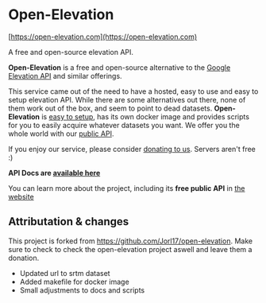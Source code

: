 # Open-Elevation

[https://open-elevation.com](https://open-elevation.com)

A free and open-source elevation API.

**Open-Elevation** is a free and open-source alternative to the [Google Elevation API](https://developers.google.com/maps/documentation/elevation/start) and similar offerings.

This service came out of the need to have a hosted, easy to use and easy to setup elevation API. While there are some alternatives out there, none of them work out of the box, and seem to point to dead datasets. **Open-Elevation** is [easy to setup](https://github.com/Jorl17/open-elevation/blob/master/docs/host-your-own.md), has its own docker image and provides scripts for you to easily acquire whatever datasets you want. We offer you the whole world with our [public API](https://github.com/Jorl17/open-elevation/blob/master/docs/api.md).

If you enjoy our service, please consider [donating to us](https://open-elevation.com#donate). Servers aren't free :)

**API Docs are [available here](https://github.com/Jorl17/open-elevation/blob/master/docs/api.md)**

You can learn more about the project, including its **free public API** in [the website](https://open-elevation.com)

## Attributation & changes

This project is forked from <https://github.com/Jorl17/open-elevation>. Make sure to check to check the open-elevation project
aswell and leave them a donation.

* Updated url to srtm dataset
* Added makefile for docker image
* Small adjustments to docs and scripts
